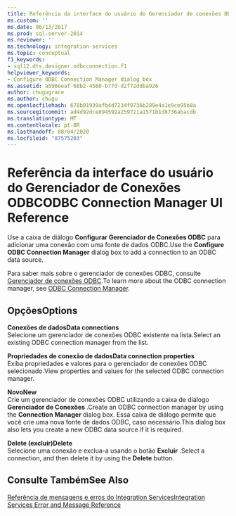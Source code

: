 ```yaml
---
title: Referência da interface do usuário do Gerenciador de conexões ODBC | Microsoft Docs
ms.custom: ''
ms.date: 06/13/2017
ms.prod: sql-server-2014
ms.reviewer: ''
ms.technology: integration-services
ms.topic: conceptual
f1_keywords:
- sql12.dts.designer.odbcconnection.f1
helpviewer_keywords:
- Configure ODBC Connection Manager dialog box
ms.assetid: a596eeaf-68b2-4560-b77d-d2f72ddba926
author: chugugrace
ms.author: chugu
ms.openlocfilehash: 678b01939afb4d7234f9736b289e4a1e9ce95b8a
ms.sourcegitcommit: ad4d92dce894592a259721a1571b1d8736abacdb
ms.translationtype: MT
ms.contentlocale: pt-BR
ms.lasthandoff: 08/04/2020
ms.locfileid: "87575203"
---
```

# <a name="odbc-connection-manager-ui-reference"></a><span data-ttu-id="9826a-102">Referência da interface do usuário do Gerenciador de Conexões ODBC</span><span class="sxs-lookup"><span data-stu-id="9826a-102">ODBC Connection Manager UI Reference</span></span>
  <span data-ttu-id="9826a-103">Use a caixa de diálogo **Configurar Gerenciador de Conexões ODBC** para adicionar uma conexão com uma fonte de dados ODBC.</span><span class="sxs-lookup"><span data-stu-id="9826a-103">Use the **Configure ODBC Connection Manager** dialog box to add a connection to an ODBC data source.</span></span>  
  
 <span data-ttu-id="9826a-104">Para saber mais sobre o gerenciador de conexões ODBC, consulte [Gerenciador de conexões ODBC](connection-manager/odbc-connection-manager.md).</span><span class="sxs-lookup"><span data-stu-id="9826a-104">To learn more about the ODBC connection manager, see [ODBC Connection Manager](connection-manager/odbc-connection-manager.md).</span></span>  
  
## <a name="options"></a><span data-ttu-id="9826a-105">Opções</span><span class="sxs-lookup"><span data-stu-id="9826a-105">Options</span></span>  
 <span data-ttu-id="9826a-106">**Conexões de dados**</span><span class="sxs-lookup"><span data-stu-id="9826a-106">**Data connections**</span></span>  
 <span data-ttu-id="9826a-107">Selecione um gerenciador de conexões ODBC existente na lista.</span><span class="sxs-lookup"><span data-stu-id="9826a-107">Select an existing ODBC connection manager from the list.</span></span>  
  
 <span data-ttu-id="9826a-108">**Propriedades de conexão de dados**</span><span class="sxs-lookup"><span data-stu-id="9826a-108">**Data connection properties**</span></span>  
 <span data-ttu-id="9826a-109">Exiba propriedades e valores para o gerenciador de conexões ODBC selecionado.</span><span class="sxs-lookup"><span data-stu-id="9826a-109">View properties and values for the selected ODBC connection manager.</span></span>  
  
 <span data-ttu-id="9826a-110">**Novo**</span><span class="sxs-lookup"><span data-stu-id="9826a-110">**New**</span></span>  
 <span data-ttu-id="9826a-111">Crie um gerenciador de conexões ODBC utilizando a caixa de diálogo **Gerenciador de Conexões** .</span><span class="sxs-lookup"><span data-stu-id="9826a-111">Create an ODBC connection manager by using the **Connection Manager** dialog box.</span></span> <span data-ttu-id="9826a-112">Essa caixa de diálogo permite que você crie uma nova fonte de dados ODBC, caso necessário.</span><span class="sxs-lookup"><span data-stu-id="9826a-112">This dialog box also lets you create a new ODBC data source if it is required.</span></span>  
  
 <span data-ttu-id="9826a-113">**Delete (excluir)**</span><span class="sxs-lookup"><span data-stu-id="9826a-113">**Delete**</span></span>  
 <span data-ttu-id="9826a-114">Selecione uma conexão e exclua-a usando o botão **Excluir** .</span><span class="sxs-lookup"><span data-stu-id="9826a-114">Select a connection, and then delete it by using the **Delete** button.</span></span>  
  
## <a name="see-also"></a><span data-ttu-id="9826a-115">Consulte Também</span><span class="sxs-lookup"><span data-stu-id="9826a-115">See Also</span></span>  
 [<span data-ttu-id="9826a-116">Referência de mensagens e erros do Integration Services</span><span class="sxs-lookup"><span data-stu-id="9826a-116">Integration Services Error and Message Reference</span></span>](../../2014/integration-services/integration-services-error-and-message-reference.md)  
  
  
